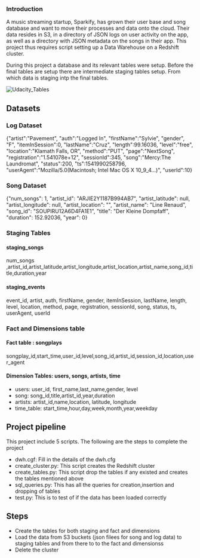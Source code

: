 ###  Introduction

A music streaming startup, Sparkify, has grown their user base and song database and want to move their processes and data onto the cloud. Their data resides in S3, in a directory of JSON logs on user activity on the app, as well as a directory with JSON metadata on the songs in their app. This project thus requires script setting up a Data Warehouse on a Redshift cluster. 

During this project a database and its relevant tables were setup. Before the final tables are setup there are intermediate staging tables setup. From which data is staging intp the final tables.

![Udacity_Tables](https://github.com/Kuriankkr/Udacity-Nanodegree-Data-Engineering/blob/master/Cloud%20Data%20Warehouses/Project%20Data%20Warehouse/Udacity_Tables.JPG)

## Datasets

### Log Dataset

{"artist":"Pavement", "auth":"Logged In", "firstName":"Sylvie", "gender", "F", "itemInSession":0, "lastName":"Cruz", "length":99.16036, "level":"free", "location":"Klamath Falls, OR", "method":"PUT", "page":"NextSong", "registration":"1.541078e+12", "sessionId":345, "song":"Mercy:The Laundromat", "status":200, "ts":1541990258796, "userAgent":"Mozilla/5.0(Macintosh; Intel Mac OS X 10_9_4...)", "userId":10}

### Song Dataset

{"num_songs": 1, "artist_id": "ARJIE2Y1187B994AB7", "artist_latitude": null, "artist_longitude": null, "artist_location": "", "artist_name": "Line Renaud", "song_id": "SOUPIRU12A6D4FA1E1", "title": "Der Kleine Dompfaff", "duration": 152.92036, "year": 0}


### Staging Tables

#### staging_songs
num_songs ,artist_id,artist_latitude,artist_longitude,artist_location,artist_name,song_id,title,duration,year

#### staging_events
event_id, artist, auth, firstName, gender, itemInSession, lastName, length, level, location, method, page, 
registration, sessionId, song, status, ts, userAgent, userId

### Fact and Dimensions table

#### Fact table : songplays
songplay_id,start_time,user_id,level,song_id,artist_id,session_id,location,user_agent

#### Dimension Tables: users, songs, artists, time

- users: user_id, first_name,last_name,gender, level
- song: song_id,title,artist_id,year,duration
- artists: artist_id,name,location, latitude, longitude
- time_table: start_time,hour,day,week,month,year,weekday


## Project pipeline
This project include 5 scripts. The following are the steps to complete the project
- dwh.cgf: Fill in the details of the dwh.cfg 
- create_cluster.py: This script creates the Redshift cluster
- create_tables.py: This script drop the tables if any existed and creates the tables mentioned above
- sql_queries.py: This has all the queries for creation,insertion and dropping of tables
- test.py: This is to test of if the data has been loaded correctly

## Steps
- Create the tables for both staging and fact and dimensions
- Load the data from S3 buckets (json filees for song and log data) to staging tables and from there to to the fact and dimensionss
- Delete the cluster

